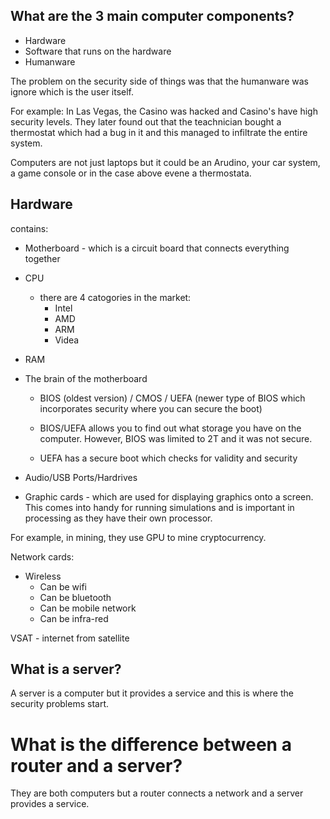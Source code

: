 ## What are the 3 main computer components?
- Hardware 
- Software that runs on the hardware 
- Humanware 

The problem on the security side of things was that the humanware was ignore which is the user itself. 

For example: In Las Vegas, the Casino was hacked and Casino's have high security levels. They later found out that the teachnician bought a thermostat which had a bug in it and this managed to infiltrate the entire system.

Computers are not just laptops but it could be an Arudino, your car system, a game console or in the case above evene a thermostata. 

## Hardware 
contains:
- Motherboard - which is a circuit board that connects everything together
- CPU 
  - there are 4 catogories in the market:
    - Intel
    - AMD
    - ARM
    - Videa
- RAM
- The brain of the motherboard 
  - BIOS (oldest version) / CMOS / UEFA (newer type of BIOS which incorporates security where you can secure the boot)
    
  - BIOS/UEFA allows you to find out what storage you have on the computer. However, BIOS was limited to 2T and it was not secure. 
    
  - UEFA has a secure boot which checks for validity and security
    
- Audio/USB Ports/Hardrives
- Graphic cards - which are used for displaying graphics onto a screen. This comes into handy for running simulations and is important in processing as they have their own processor.

For example, in mining, they use GPU to mine cryptocurrency.

Network cards:
- Wireless
    - Can be wifi
    - Can be bluetooth
    - Can be mobile network
    - Can be infra-red
    
VSAT - internet from satellite 

## What is a server?
A server is a computer but it provides a service and this is where the security problems start.

# What is the difference between a router and a server?
They are both computers but a router connects a network and a server provides a service.
    